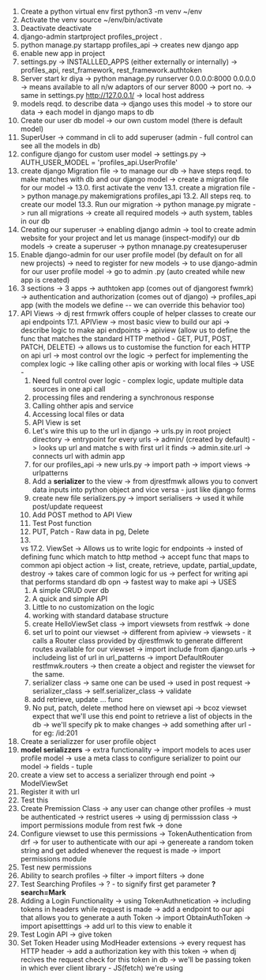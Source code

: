 1. Create a python virtual env first
python3 -m venv ~/env
2. Activate the venv
source ~/env/bin/activate
3. Deactivate
deactivate
4. django-admin startproject profiles_project . 
5. python manage.py startapp profiles_api -> creates new django app 
6. enable new app in project
7. settings.py -> INSTALLLED_APPS (either externally or internally) -> profiles_api, rest_framework, rest_framework.authtoken
8. Server start kr diya -> python manage.py runserver 0.0.0.0:8000
0.0.0.0 -> means available to all n/w adaptors of our server
8000 -> port no. -> same in settings.py
http://127.0.0.1/ -> local host address
9. models reqd. to describe data -> django uses this model -> to store our data -> each model in django maps to db
10. Create our user db model -> our own custom model (there is default model)
11. SuperUser -> command in cli to add superuser (admin - full control can see all the models in db)
12. configure django for custom user model -> settings.py -> AUTH_USER_MODEL = 'profiles_api.UserProfile'
13. create django Migration file -> to manage our db -> have steps reqd. to make matches with db and our django model -> create a migration file for our model ->
    13.0. first activate the venv
    13.1. create a migration file -> python manage.py makemigrations profiles_api
    13.2. All steps req. to create our model
    13.3. Run our migration -> python manage.py migrate -> run all migrations -> create
    all required models -> auth system, tables in our db
14. Creating our superuser -> enabling django admin -> tool to create admin website for your project and let us manage (inspect-modify) our db models -> create a superuser -> python mnanage.py createsuperuser
15. Enable django-admin for our user profile model (by default on for all new projects) -> need to register for new models -> to use django-admin for our user profile model -> go to admin .py (auto created while new app is created)
16. 3 sections -> 3 apps -> authtoken app (comes out of djangorest fwmrk) -> authentication and authorization (comes out of django) -> profiles_api app (with the models we define -- we can override this behavior too) 
17. API Views -> dj rest frmwrk offers couple of helper classes to create our api endpoints
    17.1. APIView -> most basic view to build our api -> describe logic to make api endpoints -> apiview (allow us to define the func that matches the standard HTTP method - GET, PUT, POST, PATCH, DELETE) -> allows us to customise the function for each HTTP on api url -> most control ovr the logic -> perfect for implementing the complex logic -> like calling other apis or working with local files -> USE - 
    1. Need full control over logic - complex logic, update multiple data sources in one api call
    2. processing files and rendering a synchronous response
    3. Calling ohther apis and service
    4. Accessing local files or data 
    5. API View is set
    6. Let's wire this up to the url in django -> urls.py in root project directory -> entrypoint for every urls -> admin/ (created by default) -> looks up url and matche s with first url it finds -> admin.site.url -> connects url with admin app 
    7. for our profiles_api -> new urls.py -> import path -> import views -> urlpatterns
    8. Add a **serializer** to the view -> from djrestfmwk allows you to convert data inputs into python object and vice versa - just like django forms 
    9. create new file serializers.py -> import serialisers -> used it while post/update requeest
    10. Add POST method to API View
    11. Test Post function 
    12. PUT, Patch - Raw data in pg, Delete
    13. 
    vs 
    17.2. ViewSet -> Allows us to write logic for endpoints -> insted of defining func which match to http method -> accept func that maps to common api object action -> list, create, retrieve, update, partial_update, destroy -> takes care of common logic for us -> perfect for writing api that performs standard db opn -> fastest way to make api -> USES
    1. A simple CRUD over db
    2. A quick and simple API
    3. Little to no customization on the logic
    4. working with standard database structure
    5. create HelloViewSet class -> import viewsets from restfwk -> done
    6. set url to point our viewset -> different from apiview -> viewsets - it calls a Router class provided by djrestfmwk to generate different routes available for our viewset -> import include from django.urls -> includeing list of url in url_patterns -> import DefaultRouter restfmwk.routers -> then create a object and register the viewset for the same.
    7. serializer class -> same one can be used -> used in post request -> serializer_class -> self.serializer_class -> validate 
    8. add retrieve, update ... func
    9. No put, patch, delete method here on viewset api -> bcoz viewset expect that we'll use this end point to retrieve a list of objects in the db -> we'll specify pk to make changes -> add something after url - for eg: /id:201
18. Create a serializzer for user profile object
19. **model serializzers** -> extra functionality -> import models to aces user profile model -> use a meta class to configure serializer to point our model -> fields - tuple
20. create a view set to access a serializer through end point -> ModelViewSet
21. Register it with url
22. Test this
23. Create Premission Class -> any user can change other profiles -> must be authenticated -> restrict useres -> using dj permisssion class ->  import permissions module from rest fwk -> done
24. Configure viewset to use this permissions -> TokenAuthentication from drf -> for user to authenticate with our api -> genereate a random token string and get added whenever the request is made -> import permissions module
25. Test new permissions
26. Ability to search profiles -> filter -> import filters -> done
27. Test Searching Profiles -> ? - to signify first get parameter **?search=Mark**
28. Adding a Login Functionality -> using TokenAuthnetication -> including tokens in headers while request is made -> add a endpoint to our api that allows you to generate a auth Token -> import ObtainAuthToken -> import apisetttings -> add url to this view to enable it
29. Test Login API -> give token
30. Set Token Header using ModHeader extensions -> every request has HTTP header -> add a authorization key with this token -> when dj recives the request check for this token in db -> we'll be passing token in which ever client library - JS(fetch) we're using